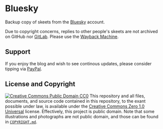 # Bluesky
Backup copy of skeets from the [Bluesky](https://bsky.app/profile/rikaklassen.bsky.social) account.

Due to copyright concerns, replies to other people's skeets are not archived on GitHub nor [GitLab](https://gitlab.com/rikaklassen/Bluesky). Please use the [Wayback Machine](https://web.archive.org/web/*/https://bsky.app/profile/rikaklassen.bsky.social*).
## Support
If you enjoy the blog and wish to see continous updates, please consider tipping via [PayPal](https://paypal.me/bglamours).
## License and Copyright
[![Creative Commons Public Domain CC0](https://licensebuttons.net/p/zero/1.0/80x15.png)](http://creativecommons.org/publicdomain/zero/1.0/)
This repository and all files, documents, and source code contained in this repository, to the exant possible under law, is available under the [Creative Commons Zero 1.0 Universal](http://creativecommons.org/publicdomain/zero/1.0/) license. Effectively, this project is public domain. Note that some illustrations and photographs are not public domain, and those can be found in [`COPYRIGHT.md`](./COPYRIGHT.md).
